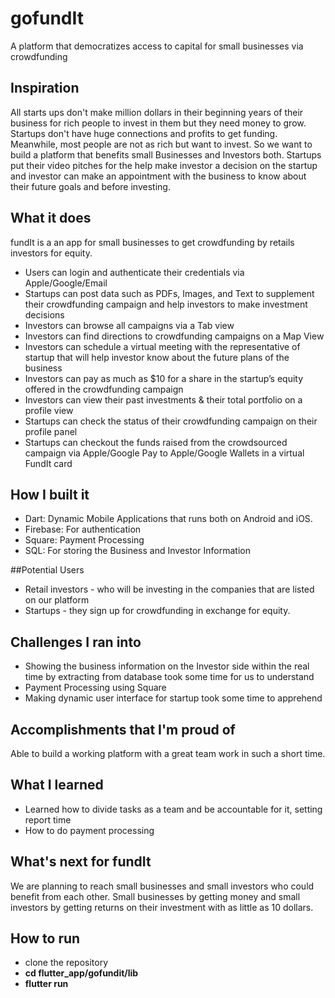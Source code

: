 # gofundIt
A platform that democratizes access to capital for small businesses via crowdfunding

## Inspiration
All starts ups don't make million dollars in their beginning years of their business for rich people to invest in them but they need money to grow. Startups don't have huge connections and profits to get funding. <br>
Meanwhile, most people are not as rich but want to invest. So we want to build a platform that benefits small Businesses and Investors both. Startups put their video pitches for the help make investor a decision on the startup and investor can make an appointment with the business to know about their future goals and before investing. 

## What it does
fundIt is a an app for small businesses to get crowdfunding by retails investors for equity.
<ul>
<li>Users can login and authenticate their credentials via Apple/Google/Email</li>
<li>Startups can post data such as PDFs, Images, and Text to supplement their crowdfunding campaign and help investors to make investment decisions</li>
<li>Investors can browse all campaigns via a Tab view</li>
<li>Investors can find directions to crowdfunding campaigns on a Map View</li>
<li>Investors can schedule a virtual meeting with the representative of startup that will help investor know about the future plans of the business</li>
<li>Investors can pay as much as $10 for a share in the startup’s equity offered in the crowdfunding campaign</li>
<li>Investors can view their past investments & their total portfolio on a profile view</li> 
<li>Startups can check the status of their crowdfunding campaign on their profile panel</li> 
<li>Startups can checkout the funds raised from the crowdsourced campaign via Apple/Google Pay to Apple/Google Wallets in a virtual FundIt card</li>
</ul>


## How I built it
<ul>
<li>Dart: Dynamic Mobile Applications that runs both on Android and iOS.</li>
<li>Firebase: For authentication</li>
<li>Square: Payment Processing</li>
<li>SQL: For storing the Business and Investor Information</li>
</ul>

##Potential Users 
<ul>
<li>Retail investors - who will be investing in the companies that are listed on our platform</li>
<li>Startups - they sign up for crowdfunding in exchange for equity.</li>
</ul>


## Challenges I ran into
<ul>
<li>Showing the business information on the Investor side within the real time by extracting from database took some time for us to understand</li>
<li>Payment Processing using Square</li>
<li>Making dynamic user interface for startup took some time to apprehend</li>
</ul>

## Accomplishments that I'm proud of
Able to build a working platform with a great team work in such a short time.
## What I learned
<ul>
<li>Learned how to divide tasks as a team and be accountable for it, setting report time</li>
<li>How to do payment processing</li>
</ul>

## What's next for fundIt
We are planning to reach small businesses and small investors who could benefit from each other. Small businesses by getting money and small investors by getting returns on their investment with as little as 10 dollars.

## How to run
<ul>
<li>clone the repository</li>
  <li><b>cd flutter_app/gofundit/lib</b></li>
  <li><b>flutter run</b></li>
</ul>
